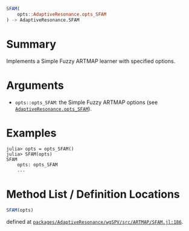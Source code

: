 ```julia
SFAM(
    opts::AdaptiveResonance.opts_SFAM
) -> AdaptiveResonance.SFAM

```

# Summary

Implements a Simple Fuzzy ARTMAP learner with specified options.

# Arguments

  * `opts::opts_SFAM`: the Simple Fuzzy ARTMAP options (see [`AdaptiveResonance.opts_SFAM`](@ref)).

# Examples

```julia-repl
julia> opts = opts_SFAM()
julia> SFAM(opts)
SFAM
    opts: opts_SFAM
    ...
```

# Method List / Definition Locations

```julia
SFAM(opts)
```

defined at [`packages/AdaptiveResonance/wgSPV/src/ARTMAP/SFAM.jl:186`](file:///home/terasaki/.julia/packages/AdaptiveResonance/wgSPV/src/ARTMAP/SFAM.jl).

